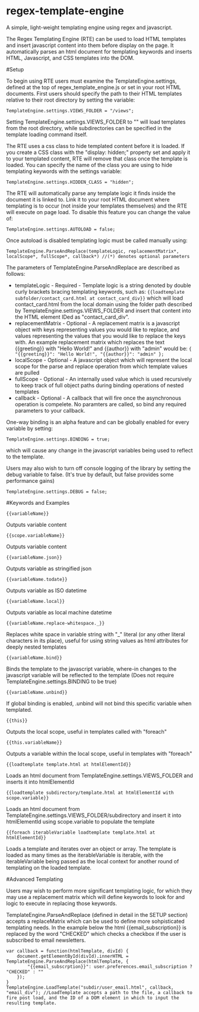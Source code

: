 # regex-template-engine
A simple, light-weight templating engine using regex and javascript.

The Regex Templating Engine (RTE) can be used to load HTML templates and insert javascript content into them before display on the page. It automatically parses an html document for templating keywords and inserts HTML, Javascript, and CSS templates into the DOM.


#Setup

To begin using RTE users must examine the TemplateEngine.settings, defined at the top of regex_template_engine.js or set in your root HTML documents. First users should specify the path to their HTML templates relative to their root directory by setting the variable:

    TemplateEngine.settings.VIEWS_FOLDER = "/views";

Setting TemplateEngine.settings.VIEWS_FOLDER to "" will load templates from the root directory, while subdirectories can be specified in the template loading command itself.


The RTE uses a css class to hide templated content before it is loaded. If you create a CSS class with the "display: hidden;" property set and apply it to your templated content, RTE will remove that class once the template is loaded. You can specify the name of the class you are using to hide templating keywords with the settings variable:

    TemplateEngine.settings.HIDDEN_CLASS = "hidden";


The RTE will automatically parse any template logic it finds inside the document it is linked to. Link it to your root HTML document where templating is to occur (not inside your templates themselves) and the RTE will execute on page load. To disable this feature you can change the value of:

    TemplateEngine.settings.AUTOLOAD = false;

Once autoload is disabled templating logic must be called manually using:

    TemplateEngine.ParseAndReplace(templateLogic, replacementMatrix*, localScope*, fullScope*, callback*) //(*) denotes optional parameters

The parameters of TemplateEngine.ParseAndReplace are described as follows:

  * templateLogic - Required - Template logic is a string denoted by double curly brackets bracing templating keywords, such as:
  ```{{loadtemplate subfolder/contact_card.html at contact_card_div}}```
  which will load contact_card.html from the local domain using the folder path described by TemplateEngine.settings.VIEWS_FOLDER and insert that content into the HTML element IDed as "contact_card_div".
  * replacementMatrix - Optional - A replacement matrix is a javascript object with keys representing values you would like to replace, and values representing the values that you would like to replace the keys with. An example replacement matrix which replaces the text {{greeting}} with "Hello World!" and {{author}} with "admin" would be:
  ```{ "{{greeting}}": "Hello World!", "{{author}}": "admin" };```
  * localScope - Optional - A javascript object which will represent the local scope for the parse and replace operation from which template values are pulled
  * fullScope - Optional - An internally used value which is used recursively to keep track of full object paths during binding operations of nested templates
  * callback - Optional - A callback that will fire once the asynchronous operation is compelete. No paramters are called, so bind any required parameters to your callback.


One-way binding is an alpha feature and can be globally enabled for every variable by setting:

    TemplateEngine.settings.BINDING = true;

which will cause any change in the javascript variables being used to reflect to the template.


Users may also wish to turn off console logging of the library by setting the debug variable to false. (It's true by default, but false provides some performance gains)

    TemplateEngine.settings.DEBUG = false;



#Keywords and Examples

    {{variableName}}
Outputs variable content


    {{scope.variableName}}
Outputs variable content


    {{variableName.json}}
Outputs variable as stringified json


    {{variableName.todate}}
Outputs variable as ISO datetime


    {{variableName.local}}
Outputs variable as local machine datetime


    {{variableName.replace-whitespace._}}
Replaces white space in variable string with "_" literal (or any other literal characters in its place), useful for using string values as html attributes for deeply nested templates


    {{variableName.bind}}
Binds the template to the javascript variable, where-in changes to the javascript variable will be reflected to the template (Does not require TemplateEngine.settings.BINDING to be true)


    {{variableName.unbind}}
If global binding is enabled, .unbind will not bind this specific variable when templated.


    {{this}}
Outputs the local scope, useful in templates called with "foreach"


    {{this.variableName}}
Outputs a variable within the local scope, useful in templates with "foreach"


    {{loadtemplate template.html at htmlElementId}}
Loads an html document from TemplateEngine.settings.VIEWS_FOLDER and inserts it into htmlElementId


    {{loadtemplate subdirectory/template.html at htmlElementId with scope.variable}}
Loads an html document from TemplateEngine.settings.VIEWS_FOLDER/subdirectory and insert it into htmlElementId using scope.variable to populate the template


    {{foreach iterableVariable loadtemplate template.html at htmlElementId}}
Loads a template and iterates over an object or array. The template is loaded as many times as the iterableVariable is iterable, with the iterableVariable being passed as the local context for another round of templating on the loaded template.


#Advanced Templating

Users may wish to perform more significant templating logic, for which they may use a replacement matrix which will define keywords to look for and logic to execute in replacing those keywords.

TemplateEngine.ParseAndReplace (defined in detail in the SETUP section) accepts a replaceMatrix which can be used to define more sohpisticated templating needs. In the example below the html {{email_subscription}} is replaced by the word "CHECKED" which checks a checkbox if the user is subscribed to email newsletters.

    var callback = function(htmlTemplate, divId) {
        document.getElementById(divId).innerHTML = TemplateEngine.ParseAndReplace(htmlTemplate, {
            "{{email_subscrption}}": user.preferences.email_subscription ? "CHECKED" : ""
        });
    }
    TemplateEngine.LoadTemplate("subdir/user_email.html", callback, "email_div"); //LoadTemplate accepts a path to the file, a callback to fire post load, and the ID of a DOM element in which to input the resulting template.
    
